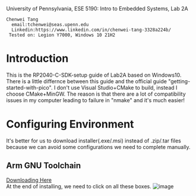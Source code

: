 University of Pennsylvania, ESE 5190: Intro to Embedded Systems, Lab 2A
```
Chenwei Tang
  email:tchenwei@seas.upenn.edu
  Linkedin:https://www.linkedin.com/in/chenwei-tang-3328a224b/
 Tested on: Legion Y7000, Windows 10 21H2
```
# Introduction
This is the RP2040-C-SDK-setup guide of Lab2A based on Windows10. There is a little differnce between this guide and the official guide "getting-started-with-pico". 
I don't use Visual Studio+CMake to build, instead I choose CMake+MinGW. 
The reason is that there are a lot of compatibility issues in my computer leading to failure in "nmake" and it's much easier!

# Configuring Environment
It's better for us to download installer(.exe/.msi) instead of .zip/.tar files because we can avoid some configurations we need to complete manually.
## Arm GNU Toolchain 
[Downloading Here](https://developer.arm.com/downloads/-/arm-gnu-toolchain-downloads)<br>
At the end of installing, we need to click on all these boxes.
![image](https://user-images.githubusercontent.com/113710845/194961079-46ba7ee4-79a4-4741-a499-337aaf0a41b8.png)
